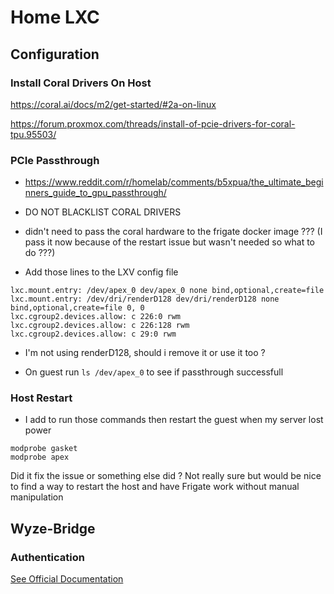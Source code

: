 # Home LXC

## Configuration

### Install Coral Drivers On Host

https://coral.ai/docs/m2/get-started/#2a-on-linux

https://forum.proxmox.com/threads/install-of-pcie-drivers-for-coral-tpu.95503/

### PCIe Passthrough

- https://www.reddit.com/r/homelab/comments/b5xpua/the_ultimate_beginners_guide_to_gpu_passthrough/

- DO NOT BLACKLIST CORAL DRIVERS

- didn't need to pass the coral hardware to the frigate docker image ???
  (I pass it now because of the restart issue but wasn't needed so what to do ???)

- Add those lines to the LXV config file

```
lxc.mount.entry: /dev/apex_0 dev/apex_0 none bind,optional,create=file
lxc.mount.entry: /dev/dri/renderD128 dev/dri/renderD128 none bind,optional,create=file 0, 0
lxc.cgroup2.devices.allow: c 226:0 rwm
lxc.cgroup2.devices.allow: c 226:128 rwm
lxc.cgroup2.devices.allow: c 29:0 rwm
```

- I'm not using renderD128, should i remove it or use it too ?

- On guest run `ls /dev/apex_0` to see if passthrough successfull

### Host Restart

- I add to run those commands then restart the guest when my server lost power

```
modprobe gasket
modprobe apex
```

Did it fix the issue or something else did ? Not really sure but would be nice to find a way to restart the host and have Frigate work without manual manipulation

## Wyze-Bridge

### Authentication

[See Official Documentation](https://github.com/mrlt8/docker-wyze-bridge/wiki/Authentication)
